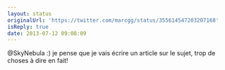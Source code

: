 ```yaml
---
layout: status
originalUrl: 'https://twitter.com/marcgg/status/355614547203207168'
isReply: true
date: 2013-07-12 09:08:09
---
```


@SkyNebula :) je pense que je vais écrire un article sur le sujet, trop de choses à dire en fait!
